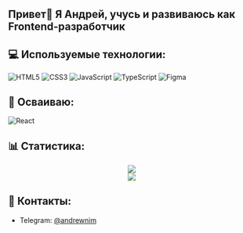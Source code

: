 ## Привет👋 Я Андрей, учусь и развиваюсь как Frontend-разработчик


## 💻 Используемые технологии:
![HTML5](https://img.shields.io/badge/html5-%23E34F26.svg?style=for-the-badge&logo=html5&logoColor=white) 
![CSS3](https://img.shields.io/badge/css3-%231572B6.svg?style=for-the-badge&logo=css3&logoColor=white) 
![JavaScript](https://img.shields.io/badge/javascript-%23323330.svg?style=for-the-badge&logo=javascript&logoColor=%23F7DF1E) 
![TypeScript](https://img.shields.io/badge/typescript-%23007ACC.svg?style=for-the-badge&logo=typescript&logoColor=white) 
![Figma](https://img.shields.io/badge/figma-%23F24E1E.svg?style=for-the-badge&logo=figma&logoColor=white)

## 🧩 Осваиваю:
![React](https://img.shields.io/badge/react-%2320232a.svg?style=for-the-badge&logo=react&logoColor=%2361DAFB) 

## 📊 Статистика:
<div align="center">
  <img src="https://github-readme-stats.vercel.app/api?username=daydreamonly&theme=dark&hide_border=false&include_all_commits=false&count_private=false" /> <br/>
  <img src="https://nirzak-streak-stats.vercel.app/?user=daydreamonly&theme=dark&hide_border=false" />
</div>

## 📲 Контакты:
- Telegram: [@andrewnim](https://t.me/andrewnim)
